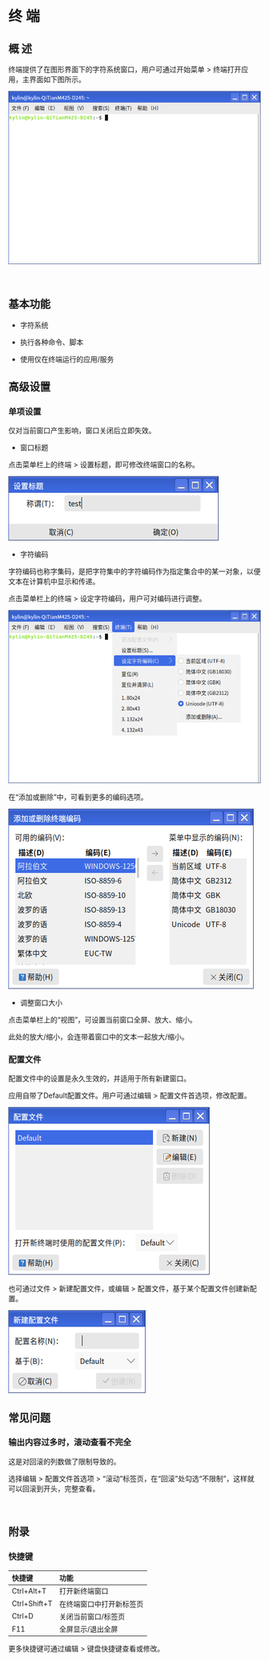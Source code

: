 # 终 端
## 概 述
终端提供了在图形界面下的字符系统窗口，用户可通过开始菜单 > 终端打开应用，主界面如下图所示。

![图 1 终端界面](image/1.png)

<br>

## 基本功能
- 字符系统

- 执行各种命令、脚本

- 使用仅在终端运行的应用/服务

## 高级设置
### 单项设置
仅对当前窗口产生影响，窗口关闭后立即失效。

- 窗口标题

点击菜单栏上的终端 > 设置标题，即可修改终端窗口的名称。

![图 2 设置窗口标题](image/2.png)

- 字符编码

字符编码也称字集码，是把字符集中的字符编码作为指定集合中的某一对象，以便文本在计算机中显示和传递。

点击菜单栏上的终端 > 设定字符编码，用户可对编码进行调整。

![图 3 设置编码](image/3.png)

在“添加或删除”中，可看到更多的编码选项。

![图 4 更多编码](image/4.png)

- 调整窗口大小

点击菜单栏上的“视图”，可设置当前窗口全屏、放大、缩小。

此处的放大/缩小，会连带着窗口中的文本一起放大/缩小。

### 配置文件

配置文件中的设置是永久生效的，并适用于所有新建窗口。

应用自带了Default配置文件。用户可通过编辑 > 配置文件首选项，修改配置。

![图 5 修改Default配置文件](image/5.png)

也可通过文件 > 新建配置文件，或编辑 > 配置文件，基于某个配置文件创建新配置。

![图 6 新建配置](image/6.png)
<br>

## 常见问题
### 输出内容过多时，滚动查看不完全
这是对回滚的列数做了限制导致的。

选择编辑 > 配置文件首选项 > “滚动”标签页，在“回滚”处勾选“不限制”，这样就可以回滚到开头，完整查看。

<br>

## 附录
### 快捷键

|  快捷键 |  功能|
| :------------ | :------------ |
| Ctrl+Alt+T  |  打开新终端窗口 |
|  Ctrl+Shift+T | 在终端窗口中打开新标签页  |
| Ctrl+D  | 关闭当前窗口/标签页  |
| F11  |  全屏显示/退出全屏 |

更多快捷键可通过编辑 > 键盘快捷键查看或修改。

